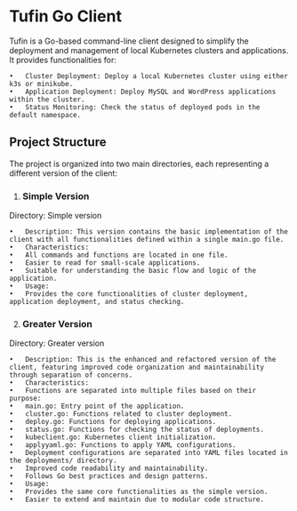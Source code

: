 # Tufin Go Client

Tufin is a Go-based command-line client designed to simplify the deployment and management of local Kubernetes clusters and applications. It provides functionalities for:

	•	Cluster Deployment: Deploy a local Kubernetes cluster using either k3s or minikube.
	•	Application Deployment: Deploy MySQL and WordPress applications within the cluster.
	•	Status Monitoring: Check the status of deployed pods in the default namespace.

## Project Structure

The project is organized into two main directories, each representing a different version of the client:

1. ### Simple Version

Directory: Simple version

	•	Description: This version contains the basic implementation of the client with all functionalities defined within a single main.go file.
	•	Characteristics:
	•	All commands and functions are located in one file.
	•	Easier to read for small-scale applications.
	•	Suitable for understanding the basic flow and logic of the application.
	•	Usage:
	•	Provides the core functionalities of cluster deployment, application deployment, and status checking.

2. ### Greater Version

Directory: Greater version

	•	Description: This is the enhanced and refactored version of the client, featuring improved code organization and maintainability through separation of concerns.
	•	Characteristics:
	•	Functions are separated into multiple files based on their purpose:
	•	main.go: Entry point of the application.
	•	cluster.go: Functions related to cluster deployment.
	•	deploy.go: Functions for deploying applications.
	•	status.go: Functions for checking the status of deployments.
	•	kubeclient.go: Kubernetes client initialization.
	•	applyyaml.go: Functions to apply YAML configurations.
	•	Deployment configurations are separated into YAML files located in the deployments/ directory.
	•	Improved code readability and maintainability.
	•	Follows Go best practices and design patterns.
	•	Usage:
	•	Provides the same core functionalities as the simple version.
	•	Easier to extend and maintain due to modular code structure.